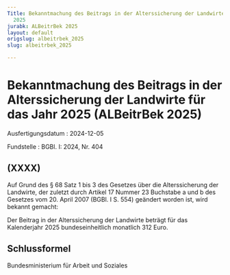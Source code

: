```yaml
---
Title: Bekanntmachung des Beitrags in der Alterssicherung der Landwirte für das Jahr
  2025
jurabk: ALBeitrBek 2025
layout: default
origslug: albeitrbek_2025
slug: albeitrbek_2025

---
```


# Bekanntmachung des Beitrags in der Alterssicherung der Landwirte für das Jahr 2025 (ALBeitrBek 2025)

Ausfertigungsdatum
:   2024-12-05

Fundstelle
:   BGBl. I: 2024, Nr. 404


## (XXXX)

Auf Grund des § 68 Satz 1 bis 3 des Gesetzes über die Alterssicherung der Landwirte, der zuletzt durch Artikel 17 Nummer 23 Buchstabe a und b des Gesetzes vom 20. April 2007 (BGBl. I S. 554) geändert worden ist, wird bekannt gemacht:

Der Beitrag in der Alterssicherung der Landwirte beträgt für das Kalenderjahr 2025 bundeseinheitlich monatlich 312 Euro.


## Schlussformel

Bundesministerium für Arbeit und Soziales

